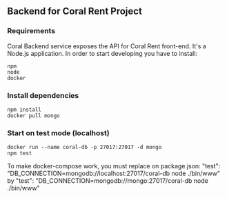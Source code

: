 ## Backend for Coral Rent Project

### Requirements

Coral Backend service exposes the API for Coral Rent front-end.
It's a Node.js application. In order to start developing you have to install:

```
npm
node
docker
```
### Install dependencies

```
npm install
docker pull mongo
```

### Start on test mode (localhost)

```
docker run --name coral-db -p 27017:27017 -d mongo
npm test
```

To make docker-compose work, you must replace on package.json:
    "test": "DB_CONNECTION=mongodb://localhost:27017/coral-db node ./bin/www"
  by
    "test": "DB_CONNECTION=mongodb://mongo:27017/coral-db node ./bin/www"
